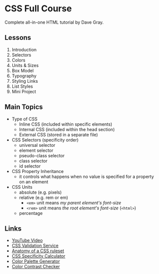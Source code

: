 # CSS Full Course

Complete all-in-one HTML tutorial by Dave Gray.  

## Lessons

1. Introduction
2. Selectors
3. Colors
4. Units & Sizes
5. Box Model
6. Typography
7. Styling Links
8. List Styles
9. Mini Project

## Main Topics

- Type of CSS
	- Inline CSS (included within specific elements)
	- Internal CSS (included within the head section)
	- External CSS (stored in a separate file)
- CSS Selectors (specificity order)
	- universal selector
	- element selector
	- pseudo-class selector
	- class selector
	- id selector
- CSS Property Inheritance
	- it controls what happens when no value is specified for a property on an element
- CSS Units
	- absolute (e.g. pixels)
	- relative (e.g. rem or em)
		- ```<em>``` unit means *my parent element's font-size*
		- ```<rem>``` unit means *the root element's font-size* (```<html>```)
	- percentage

## Links

- [YouTube Video](https://youtu.be/mJgBOIoGihA)
- [CSS Validation Service](https://jigsaw.w3.org/css-validator/)
- [Anatomy of a CSS ruleset](https://developer.mozilla.org/en-US/docs/Learn/Getting_started_with_the_web/CSS_basics#anatomy_of_a_css_ruleset)
- [CSS Specificity Calculator](https://specificity.keegan.st/)
- [Color Palette Generator](https://coolors.co/)
- [Color Contrast Checker](https://webaim.org/resources/contrastchecker/)